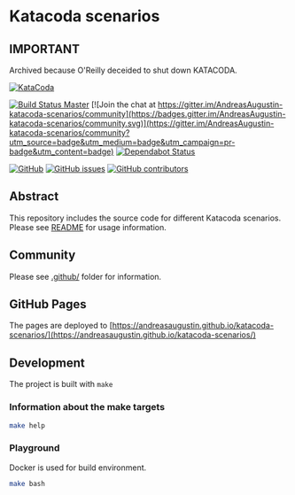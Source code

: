 # Katacoda scenarios

## IMPORTANT

Archived because O'Reilly deceided to shut down KATACODA.

[![KataCoda](https://shields.katacoda.com/katacoda/andreasaugustin/count.svg)](https://www.katacoda.com/andreasaugustin "Get your profile on Katacoda.com")

[![Build Status Master](https://travis-ci.com/AndreasAugustin/katacoda-scenarios.svg?branch=master)](https://travis-ci.com/AndreasAugustin/katacoda-scenarios)
[![Join the chat at https://gitter.im/AndreasAugustin-katacoda-scenarios/community](https://badges.gitter.im/AndreasAugustin-katacoda-scenarios/community.svg)](https://gitter.im/AndreasAugustin-katacoda-scenarios/community?utm_source=badge&utm_medium=badge&utm_campaign=pr-badge&utm_content=badge)
[![Dependabot Status](https://api.dependabot.com/badges/status?host=github&repo=AndreasAugustin/katacoda-scenarios)](https://dependabot.com)

[![GitHub](https://img.shields.io/github/license/AndreasAugustin/katacoda-scenarios)](LICENSE)
[![GitHub issues](https://img.shields.io/github/issues/AndreasAugustin/katacoda-scenarios)](https://github.com/AndreasAugustin/katacoda-scenarios/issues)
[![GitHub contributors](https://img.shields.io/github/contributors/AndreasAugustin/katacoda-scenarios)](.github/CONTRIBUTING.md)

## Abstract

This repository includes the source code for different Katacoda scenarios.
Please see [README](doc/README.md) for usage information.

## Community

Please see [.github/](.github/) folder for information.

## GitHub Pages

The pages are deployed to [https://andreasaugustin.github.io/katacoda-scenarios/](https://andreasaugustin.github.io/katacoda-scenarios/)

## Development

The project is built with `make`

### Information about the make targets

```bash
make help
```

### Playground

Docker is used for build environment.

```bash
make bash
```
